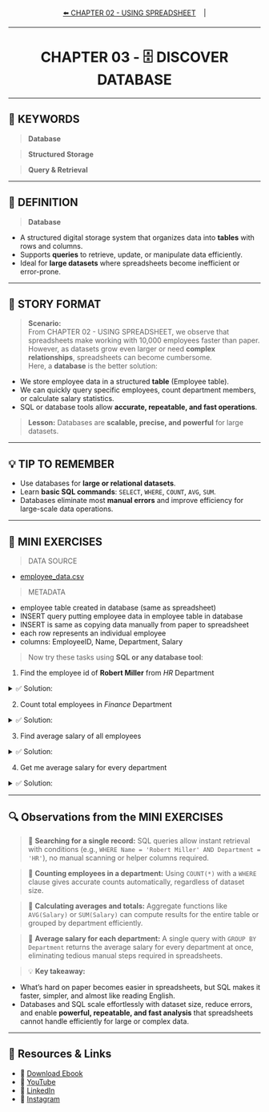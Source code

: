 <p align="center">
<a href="./CHAPTER%2002%20-%20USING%20SPREADSHEET.md">⬅️ CHAPTER 02 - USING SPREADSHEET</a>
&nbsp;&nbsp;&nbsp;|
</p>

---
<h1 align="center">CHAPTER 03 - 🗄️ DISCOVER DATABASE</h1>

---
## 🔑 KEYWORDS
> **Database**

> **Structured Storage**  

> **Query & Retrieval**  

---

## 📖 DEFINITION
> **Database**
- A structured digital storage system that organizes data into **tables** with rows and columns.  
- Supports **queries** to retrieve, update, or manipulate data efficiently.  
- Ideal for **large datasets** where spreadsheets become inefficient or error-prone.  

---

## 🧱 STORY FORMAT

> **Scenario:**  
From CHAPTER 02 - USING SPREADSHEET, we observe that spreadsheets make working with 10,000 employees faster than paper.  
However, as datasets grow even larger or need **complex relationships**, spreadsheets can become cumbersome.  
Here, a **database** is the better solution:  
- We store employee data in a structured **table** (Employee table).  
- We can quickly query specific employees, count department members, or calculate salary statistics.  
- SQL or database tools allow **accurate, repeatable, and fast operations**.

> **Lesson:** Databases are **scalable, precise, and powerful** for large datasets.

---

## 💡 TIP TO REMEMBER
- Use databases for **large or relational datasets**.  
- Learn **basic SQL commands**: `SELECT`, `WHERE`, `COUNT`, `AVG`, `SUM`.  
- Databases eliminate most **manual errors** and improve efficiency for large-scale data operations.

---

## 💪 MINI EXERCISES
> DATA SOURCE
- [employee_data.csv](./DATASETS/employee_table.sql)

> METADATA
- employee table created in database (same as spreadsheet)
- INSERT query putting employee data in employee table in database
- INSERT is same as copying data manually from paper to spreadsheet
- each row represents an individual employee  
- columns: EmployeeID, Name, Department, Salary  

> Now try these tasks using **SQL or any database tool**:

1. Find the employee id of **Robert Miller** from *HR* Department  
<details>
  <summary>✅ Solution:</summary>
  
  **SQL Query Example:**  
  ```sql
  SELECT EmployeeID 
  FROM Employee 
  WHERE Name = 'Robert Miller' AND Department = 'HR';
  ```  
  **EmployeeID:** 4014
</details>

2. Count total employees in *Finance* Department  
<details>
  <summary>✅ Solution:</summary>
  
  **SQL Query Example:**  
  ```sql
  SELECT COUNT(*) 
  FROM Employee 
  WHERE Department = 'Finance';
  ```  
  **Employees in Finance Department:** 1710
</details>

3. Find average salary of all employees  
<details>
  <summary>✅ Solution:</summary>
  
  **SQL Query Example:**  
  ```sql
  SELECT AVG(Salary) 
  FROM Employee;
  ```  
  **Employees Average Salary:** 90170.32
</details>

4. Get me average salary for every department 
<details>
  <summary>✅ Solution:</summary>

  ```sql
SELECT department AS Department, AVG(salary) AS "Average Salary"
  FROM employee
 GROUP BY department;
```

**Departmental Average Salary:**  

| Department  | Average Salary    |
|------------|-----------------|
| Finance    | 90199.59        |
| HR         | 88685.41        |
| IT         | 89627.00        |
| Marketing  | 91380.42        |
| Operations | 89799.00        |
| Sales      | 91284.20        |

  </details>
  
---

## 🔍 Observations from the MINI EXERCISES

> 📌 **Searching for a single record:** SQL queries allow instant retrieval with conditions (e.g., `WHERE Name = 'Robert Miller' AND Department = 'HR'`), no manual scanning or helper columns required.  

> 📌 **Counting employees in a department:** Using `COUNT(*)` with a `WHERE` clause gives accurate counts automatically, regardless of dataset size.  

> 📌 **Calculating averages and totals:** Aggregate functions like `AVG(Salary)` or `SUM(Salary)` can compute results for the entire table or grouped by department efficiently.  

> 📌 **Average salary for each department:** A single query with `GROUP BY Department` returns the average salary for every department at once, eliminating tedious manual steps required in spreadsheets.  

> 💡 **Key takeaway:**  
- What’s hard on paper becomes easier in spreadsheets, but SQL makes it faster, simpler, and almost like reading English.
- Databases and SQL scale effortlessly with dataset size, reduce errors, and enable **powerful, repeatable, and fast analysis** that spreadsheets cannot handle efficiently for large or complex data.

---

## 🔗 Resources & Links
- 📕 [Download Ebook](https://code4coin.gumroad.com/)
- 🎥 [YouTube](https://www.youtube.com/@code4coin)
- 💼 [LinkedIn](https://www.linkedin.com/in/nitin22/)
- 📸 [Instagram](https://www.instagram.com/code4coin/)
